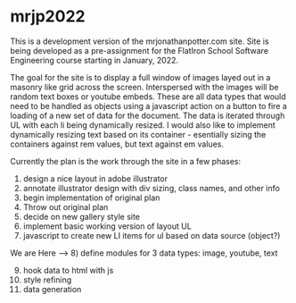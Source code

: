 # mrjp2022
This is a development version of the mrjonathanpotter.com site.
Site is being developed as a pre-assignment for the FlatIron School
Software Engineering course starting in January, 2022.  

The goal for the site is to display a full window of images layed out in a masonry
like grid across the screen.  Interspersed with the images will be random text boxes
or youtube embeds.  These are all data types that would need to be handled as objects
using a javascript action on a button to fire a loading of a new set of data for the 
document.  The data is iterated through UL with each li being dynamically resized.
I would also like to implement dynamically resizing text based on its container - 
esentially sizing the containers against rem values, but text against em values.

Currently the plan is the work through the site in a few phases:
1) design a nice layout in adobe illustrator
2) annotate illustrator design with div sizing, class names, and other info
3) begin implementation of original plan
4) Throw out original plan
5) decide on new gallery style site
6) implement basic working version of layout UL
7) javascript to create new LI items for ul based on data source (object?)

We are Here --> 8) define modules for 3 data types: image, youtube, text

9) hook data to html with js
10) style refining
11) data generation